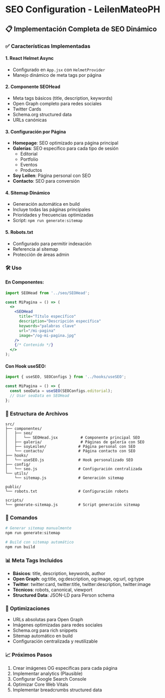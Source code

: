 # SEO Configuration - LeilenMateoPH

## 📋 Implementación Completa de SEO Dinámico

### ✅ Características Implementadas

#### 1. **React Helmet Async**
- Configurado en `App.jsx` con `HelmetProvider`
- Manejo dinámico de meta tags por página

#### 2. **Componente SEOHead**
- Meta tags básicos (title, description, keywords)
- Open Graph completo para redes sociales
- Twitter Cards
- Schema.org structured data
- URLs canónicas

#### 3. **Configuración por Página**
- **Homepage**: SEO optimizado para página principal
- **Galerías**: SEO específico para cada tipo de sesión
  - Editorial
  - Portfolio  
  - Eventos
  - Productos
- **Soy Leilen**: Página personal con SEO
- **Contacto**: SEO para conversión

#### 4. **Sitemap Dinámico**
- Generación automática en build
- Incluye todas las páginas principales
- Prioridades y frecuencias optimizadas
- Script: `npm run generate:sitemap`

#### 5. **Robots.txt**
- Configurado para permitir indexación
- Referencia al sitemap
- Protección de áreas admin

### 🛠️ Uso

#### En Componentes:
```jsx
import SEOHead from '../seo/SEOHead';

const MiPagina = () => (
  <>
    <SEOHead 
      title="Título específico"
      description="Descripción específica"
      keywords="palabras clave"
      url="/mi-pagina"
      image="/og-mi-pagina.jpg"
    />
    {/* Contenido */}
  </>
);
```

#### Con Hook useSEO:
```jsx
import { useSEO, SEOConfigs } from '../hooks/useSEO';

const MiPagina = () => {
  const seoData = useSEO(SEOConfigs.editorial);
  // Usar seoData en SEOHead
};
```

### 📁 Estructura de Archivos

```
src/
├── componentes/
│   ├── seo/
│   │   └── SEOHead.jsx          # Componente principal SEO
│   ├── galeria/                 # Páginas de galería con SEO
│   ├── soyLeilen/              # Página personal con SEO
│   └── contacto/               # Página contacto con SEO
├── hooks/
│   └── useSEO.js               # Hook personalizado SEO
├── config/
│   └── seo.js                  # Configuración centralizada
└── utils/
    └── sitemap.js              # Generación sitemap

public/
└── robots.txt                  # Configuración robots

scripts/
└── generate-sitemap.js         # Script generación sitemap
```

### 🚀 Comandos

```bash
# Generar sitemap manualmente
npm run generate:sitemap

# Build con sitemap automático
npm run build
```

### 📊 Meta Tags Incluidos

- **Básicos**: title, description, keywords, author
- **Open Graph**: og:title, og:description, og:image, og:url, og:type
- **Twitter**: twitter:card, twitter:title, twitter:description, twitter:image
- **Técnicos**: robots, canonical, viewport
- **Structured Data**: JSON-LD para Person schema

### 🎯 Optimizaciones

- URLs absolutas para Open Graph
- Imágenes optimizadas para redes sociales
- Schema.org para rich snippets
- Sitemap automático en build
- Configuración centralizada y reutilizable

### 📈 Próximos Pasos

1. Crear imágenes OG específicas para cada página
2. Implementar analytics (Plausible)
3. Configurar Google Search Console
4. Optimizar Core Web Vitals
5. Implementar breadcrumbs structured data














